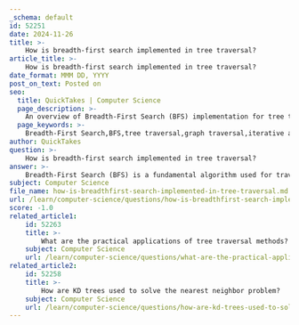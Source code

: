 ```yaml
---
_schema: default
id: 52251
date: 2024-11-26
title: >-
    How is breadth-first search implemented in tree traversal?
article_title: >-
    How is breadth-first search implemented in tree traversal?
date_format: MMM DD, YYYY
post_on_text: Posted on
seo:
  title: QuickTakes | Computer Science
  page_description: >-
    An overview of Breadth-First Search (BFS) implementation for tree traversal, including iterative and recursive methods, time complexity, and applications.
  page_keywords: >-
    Breadth-First Search,BFS,tree traversal,graph traversal,iterative approach,recursive approach,time complexity,queue,data structures,code example,Python
author: QuickTakes
question: >-
    How is breadth-first search implemented in tree traversal?
answer: >-
    Breadth-First Search (BFS) is a fundamental algorithm used for traversing or searching tree and graph data structures. It operates by exploring all the neighbor nodes at the present depth prior to moving on to nodes at the next depth level. This method is particularly effective for finding the shortest path in unweighted graphs.\n\n### Implementation of BFS in Tree Traversal\n\nBFS can be implemented using either an iterative or a recursive approach, although the iterative method is more common due to its straightforward nature. Here’s how each implementation works:\n\n#### Iterative Implementation\n\n1. **Data Structure**: A queue is used to keep track of nodes that need to be explored.\n2. **Process**:\n   - Start by enqueuing the root node (or the starting node).\n   - While the queue is not empty:\n     - Dequeue a node from the front of the queue.\n     - Process (or visit) the node (e.g., print its value).\n     - Enqueue all its children (left child first, then right child) to the queue.\n\nHere is a sample implementation in Python:\n\n```python\nfrom collections import deque\n\ndef bfs(root):\n    if not root:\n        return\n    \n    queue = deque([root])\n    \n    while queue:\n        node = queue.popleft()  # Dequeue the front node\n        print(node.value)        # Process the node\n        \n        # Enqueue children\n        if node.left:\n            queue.append(node.left)\n        if node.right:\n            queue.append(node.right)\n```\n\n#### Recursive Implementation\n\nWhile BFS is typically not implemented recursively due to its reliance on a queue, it can be simulated using a helper function that manages the queue. However, this is less common and not as efficient as the iterative approach.\n\n### Complexity\n\nThe time complexity of BFS is $O(V + E)$, where $V$ is the number of vertices (or nodes) and $E$ is the number of edges. This complexity arises because each vertex and edge is processed once.\n\n### Applications\n\nBFS is widely used in various applications, including:\n- Finding the shortest path in unweighted graphs.\n- Level-order traversal of trees.\n- Solving puzzles and games (like the shortest path in mazes).\n- Network broadcasting and routing.\n\nIn summary, BFS is a powerful algorithm for tree and graph traversal, effectively exploring nodes level by level, making it suitable for a variety of applications in computer science and data structures.
subject: Computer Science
file_name: how-is-breadthfirst-search-implemented-in-tree-traversal.md
url: /learn/computer-science/questions/how-is-breadthfirst-search-implemented-in-tree-traversal
score: -1.0
related_article1:
    id: 52263
    title: >-
        What are the practical applications of tree traversal methods?
    subject: Computer Science
    url: /learn/computer-science/questions/what-are-the-practical-applications-of-tree-traversal-methods
related_article2:
    id: 52258
    title: >-
        How are KD trees used to solve the nearest neighbor problem?
    subject: Computer Science
    url: /learn/computer-science/questions/how-are-kd-trees-used-to-solve-the-nearest-neighbor-problem
---
```


&nbsp;